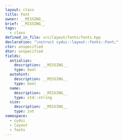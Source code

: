 ```yaml
---
layout: class
title: Font
owner: __MISSING__
brief: __MISSING__
tags:
  - class
defined_in_file: src/layout/fonts/fonts.hpp
declaration: "\nstruct cydui::layout::fonts::Font;"
ctor: unspecified
dtor: unspecified
fields:
  antialias:
    description: __MISSING__
    type: bool
  autohint:
    description: __MISSING__
    type: bool
  name:
    description: __MISSING__
    type: std::string
  size:
    description: __MISSING__
    type: int
namespace:
  - cydui
  - layout
  - fonts
---
```

